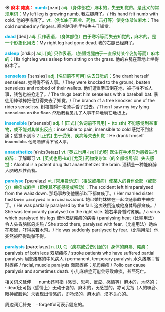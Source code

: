 ☀ <font color="red">**麻木 瘫痪：**</font>
<font color="sky blue">**numb**</font> [nʌm] 
<font color="rgb(227, 108, 9)">adj.（身体部位）麻木的，失去知觉的。是此义的常规用词：</font>My left leg is growing numb. 我左腿麻了。/ His hand felt numb with cold. 他的手冻麻了。<font color="rgb(227, 108, 9)">vt.（例如由于寒冷、药物、击打等）使身体部位麻木：</font>The cold numbed my fingers. 寒冷使我的手指失去了知觉。

<font color="sky blue">**dead**</font> [ded] 
<font color="rgb(227, 108, 9)">adj. 只作表语，（身体部位）由于寒冷等而失去知觉的，麻木的。是一个形象化用法：</font>My right leg had gone dead. 我的右腿已经麻了。

<font color="sky blue">**asleep**</font> [ə'sli:p] 
<font color="rgb(227, 108, 9)">adj. [美] 只作表语，（胳膊或腿由于一直保持某个姿势等而）麻木的：</font>His right leg was asleep from sitting on the grass. 他的右腿在草地上坐得麻木了。
           
<font color="sky blue">**senseless**</font> [ˈsensləs]
<font color="rgb(227, 108, 9)">adj. [名词前不可用] 失去知觉的：</font>She drank herself senseless. 她喝得不省人事。/ They were knocked to the ground, beaten senseless and robbed of their wallets. 他们遭重拳击倒在地，被打得不省人事，钱包也被抢走了。/ The thugs beat him senseless with a baseball bat. 暴徒用棒球棒把他打得失去了知觉。/ The branch of a tree knocked one of the riders senseless. 树枝撞得一名骑手昏了过去。/ Then I saw my boy lying senseless on the floor. 然后我看见儿子人事不知地躺在地板上。

<font color="sky blue">**insensible**</font> [ɪnˈsensəbl]
<font color="rgb(227, 108, 9)">adj. 1 [正式] [名词前不可用] ~ (to sth) 不能感觉到某事物，或不能对其做出反应：</font>insensible to pain, insensible to cold 感觉不到疼痛；感觉不到冷 <font color="rgb(227, 108, 9)">2 [正式] 由于受伤、疾病等失去知觉：</font>He drank himself insensible. 他喝酒醉得不省人事。

<font color="sky blue">**anaesthetize**</font> [əˈni:sθətaɪz]
<font color="rgb(227, 108, 9)">vt. [英式也用-ise] [尤英] 医生在手术前为患者进行麻醉：</font>了解即可 <font color="rgb(227, 108, 9)">vt. [英式也用-ise] [尤英] 药物使身体（的全部或局部）失去感觉：</font>Alcohol is a potent drug that anaesthetizes the brain. 酒精是一种能麻醉大脑的烈性药物。

<font color="sky blue">**paralyse**</font> [ˈpærəlaɪz]
<font color="rgb(227, 108, 9)">vt. [常用被动式]（事故或疾病）使某人的身体全部（或部分）瘫痪或麻痹（即使其不能感觉或移动）：</font>The accident left him paralysed from the waist down. 那场事故使他腰部以下都瘫痪了。/ Her married sister had been paralysed in a road accident. 她已婚的妹妹在一起交通事故中瘫痪了。/ He was partially paralysed by the fall. 这次跌倒造成他身体局部瘫痪。/ She was temporarily paralysed on the right side. 她右半身暂时瘫痪。/ a virus which paralysed his legs 使他双腿瘫痪的病毒 / paralysing heat（比喻用法）令人头昏脑胀的炎热 / She stood there, paralysed with fear.（比喻用法）她站在那里，吓得呆若木鸡。/ He was suddenly paralysed by fear.（比喻用法）他突然被吓得动弹不得。

<font color="sky blue">**paralysis**</font> [pəˈræləsɪs]
<font color="rgb(227, 108, 9)">n. [U, C]（疾病或受伤引起的）身体的麻痹、瘫痪：</font>paralysis of both legs 双腿瘫痪 / stroke patients who have suffered partial paralysis 局部瘫痪的中风病人 / permanent, temporary paralysis 水久瘫痪；暂时瘫痪 / facial, muscle paralysis 面部瘫痪；肌肉瘫痪 / Polio can cause paralysis and sometimes death. 小儿麻痹症可能会导致瘫痪，甚至死亡。

相关词义延伸：
· numb还可指（感觉、思考、反应、感情等）麻木的，木然的；
· dead还可指（感情上）无动于衷的，麻木的，无感觉的，亦可尤指（人的嗓音、眼神或脸色）未表现出情感的，即冷漠的，麻木的，漠不关心的。

周边词汇补充：
· forgetful可表示健忘的。
